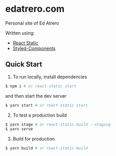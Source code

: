 # edatrero.com
Personal site of Ed Atrero

Written using:
- [React Static](https://github.com/nozzle/react-static)
- [Styled-Components](https://www.styled-components.com/)


## Quick Start
1) To run locally, install dependencies
```bash
$ npm i # or react-static start
```
  and then start the dev server
```bash
$ yarn start # or react-static start
```

2) To test a production build
```bash
$ yarn stage # or react-static build --staging
$ yarn serve
```

3) Build for production
```bash
$ yarn build # or react-static build
```

